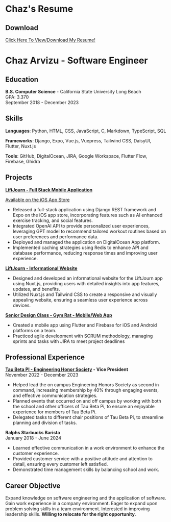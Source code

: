 # Chaz's Resume

## Download
[Click Here To View/Download My Resume!](https://chazarvizu.github.io/Chaz_Arvizu_Resume.pdf)

<h1>Chaz Arvizu - Software Engineer</h1>

## Education
**B.S. Computer Science** - California State University Long Beach  
GPA: 3.370  
September 2018 - December 2023

## Skills
**Languages**: Python, HTML, CSS, JavaScript, C, Markdown, TypeScript, SQL

**Frameworks**: Django, Expo, Vue.js, Vuepress, Tailwind CSS, DaisyUI, Flutter, Nuxt.js

**Tools**: GitHub, DigitalOcean, JIRA, Google Workspace, Flutter Flow, Firebase, Ghidra

## Projects
**[LiftJourn - Full Stack Mobile Application](/projects/liftjourn.md)**

[Available on the iOS App Store](https://apps.apple.com/us/app/liftjourn/id6588801960?platform=iphone)
- Released a full-stack application using Django REST framework and Expo on the iOS app store, incorporating features such as AI enhanced exercise tracking, and social features.
- Integrated OpenAI API to provide personalized user experiences, leveraging GPT model to recommend tailored workout routines based on user preferences and performance data.
- Deployed and managed the application on DigitalOcean App platform.
- Implemented caching strategies using Redis to enhance API and database performance, reducing response times and improving user experience.

**[LiftJourn - Informational Website](https://www.liftjourn.com/)**

- Designed and developed an informational website for the LiftJourn app using Nuxt.js, providing users with detailed insights into app features, updates, and benefits.
- Utilized Nuxt.js and Tailwind CSS to create a responsive and visually appealing website, ensuring a seamless user experience across devices.

**[Senior Design Class - Gym Rat - Mobile/Web App](./projects/gymrat.md)** 
- Created a mobile app using Flutter and Firebase for iOS and Android platforms on a team.
- Practiced agile development with SCRUM methodology, managing sprints and tasks with JIRA to meet project deadlines

## Professional Experience
**[Tau Beta PI - Engineering Honor Society](https://www.tbp.org/recruit/recruitHome.cfm) - Vice President**  
November 2022 - December 2023  
- Helped lead the on campus Engineering Honors Society as second in command, increasing membership by 40% through engaging events, and effective communication strategies.
- Planned events that occurred on and off campus by working with both the school and other officers of Tau Beta Pi, to ensure an enjoyable experience for members of Tau Beta Pi.
- Delegated tasks to different chair positions of Tau Beta Pi, to streamline planning and division of tasks.

**Ralphs Starbucks Barista**  
January 2018 - June 2024 
- Learned effective communication in a work environment to enhance the customer experience.
- Provided customer service with a positive attitude and attention to detail, ensuring every customer left satisfied.
- Demonstrated time management skills by balancing school and work.

## Career Objective
Expand knowledge on software engineering and the application of software. Gain work experience in a company environment. Eager to expand upon problem solving skills in a team environment. Interested in improving leadership skills. **Willing to relocate for the right opportunity.**

